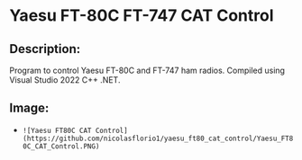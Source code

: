 # Yaesu FT-80C FT-747 CAT Control

## Description:
Program to control Yaesu FT-80C and FT-747 ham radios. Compiled using Visual Studio 2022 C++ .NET.

## Image:
- `![Yaesu FT80C CAT Control](https://github.com/nicolasflorio1/yaesu_ft80_cat_control/Yaesu_FT80C_CAT_Control.PNG)`

